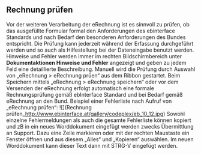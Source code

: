 ## Rechnung prüfen
Vor der weiteren Verarbeitung der eRechnung ist es sinnvoll zu prüfen, ob das ausgefüllte Formular formal den Anforderungen des ebinterface Standards und nach Bedarf den besonderen Anforderungen des Bundes entspricht.
Die Prüfung kann jederzeit während der Erfassung durchgeführt werden und so auch als Hilfestellung bei der Dateneingabe benutzt werden. Hinweise und Fehler werden immer im rechten Bildschirmbereich unter **Dokumentaktionen Hinweise und Fehler** angezeigt und geben zu jedem Feld eine detaillierte Beschreibung.
Manuell wird die Prüfung durch Auswahl von „eRechnung > eRechnung prüen“ aus dem Ribbon gestartet.
Beim Speichern mittels „eRechnung > eRechnung speichern“ oder vor dem Versenden der eRechnung erfolgt automatisch eine formale Rechnungsprüfung gemäß ebInterface Standard und bei Bedarf gemäß eRechnung an den Bund.
Beispiel einer Fehlerliste nach Aufruf von „eRechnung prüfen“:
![](Rechnung prüfen_http://www.ebinterface.at/gallery/codeplex/eb_10_12.jpg)
Sowohl einzelne Fehlermeldungen als auch die gesamte Fehlerliste können kopiert und zB in ein neues Worddokument eingefügt werden zwecks Übermittlung an Support. Dazu eine Zeile markieren oder mit der rechten Maustaste ein Fenster öffnen und aus diesem „Alles“ und „Kopieren“ auswählen. Im neuen Worddokument kann dieser Text dann mit STRG-V eingefügt werden.